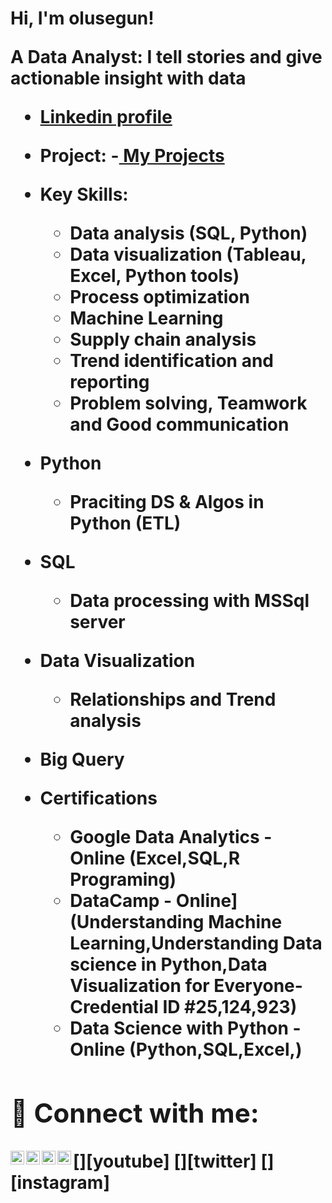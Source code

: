 <h1>Hi, I'm olusegun!  
  
 <b>  A Data Analyst: I tell stories and give actionable insight with data </b>
 
- <a href="https://www.linkedin.com/in/olusegun-daniel-728991250/"> Linkedin profile </a>
  
  
- <b>Project:<b>
   -<a href="https://www.kaggle.com/work"> My Projects</a>
  
- <b>Key Skills:<b>
  -  Data analysis (SQL, Python)
  -  Data visualization (Tableau, Excel, Python tools)
  -  Process optimization
  -  Machine Learning
  -  Supply chain analysis
  -  Trend identification and reporting
  -  Problem solving, Teamwork and Good communication

- <b>Python</b>
  - Praciting DS & Algos in Python (ETL)

- <b>SQL</b>
  - Data processing with MSSql server

- <b>Data Visualization</b>
  - Relationships and Trend analysis 

- <b>Big Query</b>


- <b>Certifications</b>
  - Google Data Analytics - Online (Excel,SQL,R Programing)
  - DataCamp - Online](Understanding Machine Learning,Understanding Data science in Python,Data Visualization for Everyone- Credential ID #25,124,923)
  - Data Science with Python - Online (Python,SQL,Excel,)
 






<h2> 🤳 Connect with me:</h2>

[<img align="left" alt="segun05 | LinkedIn" width="22px" src="https://cdn.jsdelivr.net/npm/simple-icons@v3/icons/linkedin.svg" />][linkedin]
[<img align="left" alt="segun05 | YouTube" width="22px" src="https://cdn.jsdelivr.net/npm/simple-icons@v3/icons/youtube.svg" />][youtube]
[<img align="left" alt="segun05 | Twitter" width="22px" src="https://cdn.jsdelivr.net/npm/simple-icons@v3/icons/twitter.svg" />][twitter]
[<img align="left" alt="segun05 | Instagram" width="22px" src="https://cdn.jsdelivr.net/npm/simple-icons@v3/icons/instagram.svg" />][instagram]


[linkedin]: https://linkedin.com/in/olusegun-daniel

<!--
**joshmadakor1/joshmadakor1** is a ✨ _special_ ✨ repository because its `README.md` (this file) appears on your GitHub profile.

Here are some ideas to get you started:

- 🔭 I’m currently working on ...
- 🌱 I’m currently learning ...
- 👯 I’m looking to collaborate on ...
- 🤔 I’m looking for help with ...
- 💬 Ask me about ...
- 📫 How to reach me: ...
- 😄 Pronouns: ...
- ⚡ Fun fact: ...
-->
